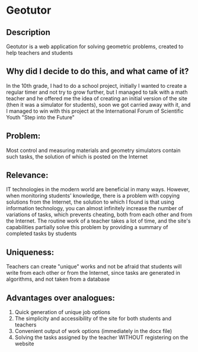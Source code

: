 # Geotutor

## Description 
Geotutor is a web application for solving geometric problems, created to help teachers and students

## Why did I decide to do this, and what came of it?

In the 10th grade, I had to do a school project, initially I wanted to create a regular timer and not try to grow further, but I managed to talk with a math teacher and he offered me the idea of creating
an initial version of the site (then it was a simulator for students), soon we got carried away with it, and I managed to win with this project at the International Forum of Scientific Youth "Step into the Future"

## Problem:

Most control and measuring materials and geometry simulators contain such tasks, the solution of which is posted on the Internet

## Relevance:

IT technologies in the modern world are beneficial in many ways. However, when monitoring students' knowledge, there is a problem with copying solutions from the Internet, the solution to which I found is that
using information technology, you can almost infinitely increase the number of variations of tasks, which prevents cheating, both from each other and from the Internet. 
The routine work of a teacher takes a lot of time, and the site's capabilities partially solve this problem by providing a summary of completed tasks by students

## Uniqueness:

Teachers can create "unique" works and not be afraid that students will write from each other or from the Internet, since tasks are generated in algorithms, and not taken from a database

## Advantages over analogues:

1. Quick generation of unique job options
2. The simplicity and accessibility of the site for both students and teachers
3. Convenient output of work options (immediately in the docx file)
4. Solving the tasks assigned by the teacher WITHOUT registering on the website

